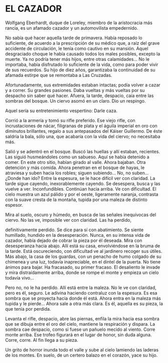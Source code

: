 # EL CAZADOR

   Wolfgang Eberhardt, duque de Loreley, miembro de la aristocracia más
   rancia, es un afamado cazador y un automovilista empedernido.
   
   No sabía qué hacer aquella tarde de primavera. Había reposado lo
   suficiente, de acuerdo a la prescripción de su médico que, a raíz del
   grave accidente de circulación, le tenía como cautivo en su mansión.
   Aquel desgraciado choque le había causado todos los males posibles,
   excepto la muerte. Ya no podría tener más hijos, entre otras
   calamidades... No le importaba, había disfrutado lo suficiente de la
   vida, como para poder vivir de sus recuerdos. Su hijo de diez años,
   garantizaba la continuidad de su afamada estirpe que se remontaba a Las
   Cruzadas.
   
   Afortunadamente, sus extremidades estaban intactas; podía volver a
   cazar y a correr. Su grandes pasiones. Daba vueltas y más vueltas por
   su despacho sin saber qué hacer. Afuera, la tarde, despacio, caía entre
   las sombras del bosque. Un ciervo asomó en un claro. Dio un respingo.
   
   Aquel sería su entretenimiento vespertino: Darle caza.
   
   Corrió a la armería y tomó su rifle preferido. Ese viejo rifle, con
   incrustaciones de nácar, filigranas de plata y el águila imperial en
   oro con diminutos brillantes, regalo a sus antepasados del Káiser
   Guillermo. De éste saldría la bala, sólo una, que acabaría con la vida
   del ciervo; no necesitaba más.
   
   Salió y se adentró en el bosque. Buscó las huellas y allí estaban,
   recientes. Las siguió husmeándoles como un sabueso. Aquí se había
   detenido a comer. En este otro sitio, habían girado al valle. Ahora
   bajaban. Otra detención y más comida. Ahora penetran en el bosque de
   hayas, le atraviesa y suben hacia los robles; siguen subiendo... No, no
   suben... ¿Donde han ido? Entre la espesura, se le hace difícil ver con
   claridad. La tarde sigue cayendo, inexorablemente cayendo. Se
   desespera, busca y las vuelve a ver. Inconfundibles. Continúan hacia
   arriba. Ve con dificultad. El cielo muestra un azul pálido y por el
   oeste, ligeramente naranja, contrasta con la suave cresta de la
   montaña, tupida por una maleza de distinto espesor.
   
   Mira al suelo, oscuro y húmedo, en busca de las señales inequívocas del
   ciervo. No las ve, imposible ver con claridad. Las ha perdido,
   
   definitivamente perdido. Se dice para sí con abatimiento. Se siente
   humillado, hundido en la desesperación. Nunca, en su intensa vida de
   cazador, había dejado de cobrar la pieza por él deseada. Mira con
   desesperanza hacia abajo. Allí está su casa, envolviéndose en la bruma
   de la tarde. Está oscureciendo, con dificultad ve al jardinero recoger
   sus útiles. Más abajo, la casa de los guardas, con un penacho de humo
   colgado de su chimenea y una luz, todavía inapreciable, en el dintel de
   la puerta. No tiene ánimos para bajar. Ha fracasado, su primer fracaso.
   El desaliento le invade y mira distraídamente arriba, donde se rompe el
   monte y empieza un cielo todavía vivo...
   
   Pero no, no le ha perdido. Allí está entre la maleza. No le ve con
   claridad, pero es él, seguro. Le adivina haciendo contraluz con la
   espesura. Es esa sombra que se proyecta hacia donde él está. Ahora
   entra en la maleza más tupida y le pierde... Ahora sale a otra más
   clara. Es él, aquella es su pieza, la que tenía por perdida.
   
   Levanta el rifle, despacio, abre las piernas, enfila la mira hacia esa
   sombra que se dibuja entre el oro del cielo, mantiene la respiración y
   dispara. La sombra cae despacio, como si fuese un pañuelo mecido al
   viento. Corre monte arriba. Ese trofeo figurará en el lugar de honor,
   sin duda alguna. Corre, corre. Al fin llega a su pieza.
   
   Un grito de horror inunda todo el valle y sube al cielo lamiendo las
   laderas de los montes. En suelo, de un certero balazo en el corazón,
   yace su hijo.
